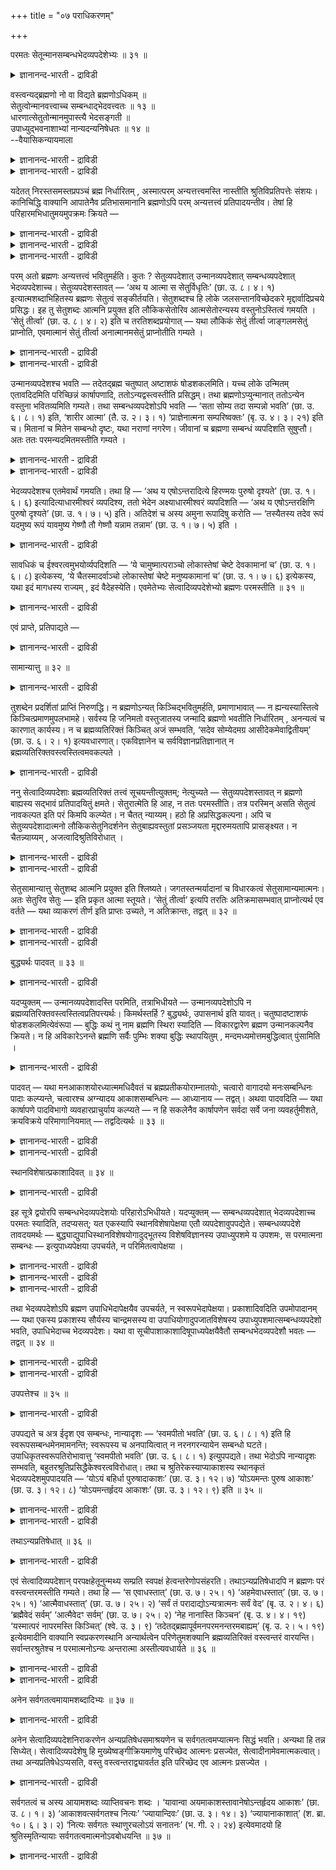+++
title = "०७ पराधिकरणम्"

+++

परमतः सेतून्मानसम्बन्धभेदव्यपदेशेभ्यः ॥ ३१ ॥  
<details><summary>ज्ञानानन्द-भारती - द्राविडी</summary>

परमद: सेदून्मानसम्बन्दबेदव्य पदेसेप्य: ॥ ३१ ॥
</details>

वस्त्वन्यद्ब्रह्मणो नो वा विद्यते ब्रह्मणोऽधिकम् ॥  
सेतुत्वोन्मानवत्त्वाच्च सम्बन्धाद्भेदवत्त्वतः ॥ १३ ॥  
धारणात्सेतुतोन्मानमुपास्त्यै भेदसङ्गती ॥  
उपाध्युद्भवनाशाभ्यां नान्यदन्यनिषेधतः ॥ १४ ॥  
--वैयासिकन्यायमाला

<details><summary>ज्ञानानन्द-भारती - द्राविडी</summary>

पिरह्मत्तैविड वेऱु वस्तु उण्डा? अल्लदु इल्लैया? सेदु तऩ्मैयालुम्,
अळवुडऩ् कूडियदालुम्, सम्बन्दम्इरुप्पदालुम्,
वेऱ्ऱुमैयुळ्ळदायिरुप्पदालुम्, पिरह्मत्तिऱ्कु अदिगमाग वस्तु उण्डु।
</details>

<details><summary>ज्ञानानन्द-भारती - द्राविडी</summary>

तूङ्गुवदाल् सेदुत्तऩ्मै, उबासऩैक्काग अळवु। वेऱ्ऱुमै उबादि उण्डावदाल्,
सम्बन्दम् उबादि नसिप्पदाल्। आगैयाल् वेऱु निषेदिक्कप्पडुवदाल् वेऱु वस्तु
किडैयादु।
</details>

यदेतत् निरस्तसमस्तप्रपञ्चं ब्रह्म निर्धारितम् , अस्मात्परम्
अन्यत्तत्त्वमस्ति नास्तीति श्रुतिविप्रतिपत्तेः संशयः। कानिचिद्धि
वाक्यानि आपातेनैव प्रतिभासमानानि ब्रह्मणोऽपि परम् अन्यत्तत्त्वं
प्रतिपादयन्तीव। तेषां हि परिहारमभिधातुमयमुपक्रमः क्रियते —

<details><summary>ज्ञानानन्द-भारती - द्राविडी</summary>

(तिरुच्यमाऩ पिरबञ्जत्तै मऱुत्तु पिरह्मम् मट्टुम् मिञ्जियिरुप्पदाग मुऩ्
अदिगरणत्तिल् तीर्माऩिक्कप्पट्टदु। आऩालुम् सुरुदिगळैप् पार्क्कुम् पोदु
पिरह्मत्तैक् काट्टिलुम् वेऱु वस्तु इरुप्पदागत् तॆरिगिऱदु। पिरह्मत्तै
सेदुवाग सुरुदि कुऱिप्पिडुगिऱदु। जलत्तैत् तडुत्तु निऱुत्तुगिऱ सेदुवैत्
ताण्डि अक्करै सॆल्वदु पोल् पिरह्मत्तैत् ताण्डि वेऱु वस्तुवै अडैगिऱाऩ्
ऎऩ्ऱु सॊल्ल वेण्डुम्। इदऩालुम्, पिरह्मम् ४ पादङ् गळुळ्ळदु ऎऩ्ऱु अळवु
सॊल्वदालुम्, सत्रूबमाऩ पिरह्मत्तुडऩ् सेरुगिऱाऩ् ऎऩ्ऱु सम्बन्दम् सॊल्लु
वदालुम् पिरह्मम् अऱियत्तक्कदु, जीवऩ् अऱिगिऱवऩ् ऎऩ्ऱु वेऱ्ऱुमैयैक्
कूऱुवदालुम् पिरह्मत्तैक् काट्टिलुम् वेऱु वस्तु इरुप्पदाग तॆरिगिऱदु।
आगैयाल् पिरह्मम् अत्वैदमल्ल ऎऩ्ऱु पूर्वबक्षम्।
</details>

<details><summary>ज्ञानानन्द-भारती - द्राविडी</summary>

सेदु जलत्तैत् ताङ्गुवदु पोल् उलगत्तैयुम् अदऩ् नियदिगळैयुम्
ताङ्गिक्कॊण्डु इरुप्पदाल् पिरह्मम्, सेदु ऎऩ्ऱु सॊल्लप्पडुगिऱदे तविर अदु
उण्मैयाऩ सेदुवागादु। उबासऩत्तिऱ्काग पिरह्मत्तै अळविट्टुक् कूऱुगिऱदु।
कडागासम्, महागासम् पोल् जीवात्माविऱ्कुम्, परमात्माविऱ्कुम् उबादियाल्
वेऱ्ऱुमैये तविर स्वरूबत्तिल् पेदमिल्लै। कुडम् उडैन्ददु अन्द आगासम्
महागासम् आवदु पोल् उबादिगळ् अऴिन्ददुम् कल्बिदमाऩ वेऱ्ऱुमै मऱैवदैक्
कॊण्डु उबसारमाग सेरुगिऱदु ऎऩ्ऱु सॊल्गिऱदु। आगैयाल् प्रह्मम् अत्विदीयम्
वेऱु वस्तु इल्लै)।
</details>

<details><summary>ज्ञानानन्द-भारती - द्राविडी</summary>

समस्तमाऩ पिरबञ्जमुम् विलगिऩदाग ऎन्द इन्द पिरह्मम् तीर्माऩिक्कप्पट्टदो,
इदऱ्कुमेल् वेऱु तत्वम् उण्डा इल्लैयायॆऩ्ऱु, वेद वाक्कियङ् ग ळुक्कुळ्
वित्यासमिरुप्पदाल्, संसयम्। सिल वाक्कियङ् गळो, मेलेऴुन्दवाऱागवे
पिरह्मत्तिऱ्कुम्गूड मेलाऩदाग वेऱु तत्वत्तै ऎडुत्तुच् चॊल्वदुबोल्
तोऩ्ऱुगिऩ्ऱऩ। अवैगळुक्कु परिहारम् सॊल्वदऱ् काग इन्द आरम्बम्
सॆय्यप्पडुगिऱदु।
</details>

परम् अतो ब्रह्मणः अन्यत्तत्त्वं भवितुमर्हति। कुतः ? सेतुव्यपदेशात्
उन्मानव्यपदेशात् सम्बन्धव्यपदेशात् भेदव्यपदेशाच्च। सेतुव्यपदेशस्तावत् —
‘अथ य आत्मा स सेतुर्विधृतिः’ (छा. उ. ८। ४। १) इत्यात्मशब्दाभिहितस्य
ब्रह्मणः सेतुत्वं सङ्कीर्तयति। सेतुशब्दश्च हि लोके जलसन्तानविच्छेदकरे
मृद्दार्वादिप्रचये प्रसिद्धः। इह तु सेतुशब्दः आत्मनि प्रयुक्त इति
लौकिकसेतोरिव आत्मसेतोरन्यस्य वस्तुनोऽस्तित्वं गमयति । ‘सेतुं तीर्त्वा’
(छा. उ. ८। ४। २) इति च तरतिशब्दप्रयोगात् — यथा लौकिकं सेतुं तीर्त्वा
जाङ्गलमसेतुं प्राप्नोति, एवमात्मानं सेतुं तीर्त्वा अनात्मानमसेतुं
प्राप्नोतीति गम्यते ।

<details><summary>ज्ञानानन्द-भारती - द्राविडी</summary>

पूर्वबक्षम् : इन्द पिरह्मत्तिऱ्कु मेलाग वेऱु तत्वम् इरुक्क वेण्डुम्।
एऩ्? सेदु ऎऩ्ऱु कुऱिप्पिट्टु इरुप्पदालुम्, अळवु कुऱिप्पिट्टिरुप्पदालुम्,
सम्बन्दम् कुऱिप्पिट्टु इरुप्पदालुम्, पेदम् कुऱिप्पिट्टिरुप् पदालुम्।
</details>

<details><summary>ज्ञानानन्द-भारती - द्राविडी</summary>

सेदु ऎऩ्ऱु कुऱिप्पिट्टिरुप्पदु। "ऎवर् आत्मावो अवर् सेदु, ताङ्गुगिऱवर्"
(सान्।VIII;४-१) ऎऩ्ऱु आत्मा ऎऩ्ऱ सप्तत्तिऩाल् सॊल्लप्पट्ट पिरह्मत्तिऱ्कु
सेदुवायिरुक्कुम् तऩ्मैयै सॊल्गिऱदु। “सेदु” (अणै) ऎऩ्ऱ सप्तमो उलगत्तिल्,
जलम् तॊडर्न्दु पोवदैत् तडुक्किऱ मण्, मरम् मुदलियवैगळालाऩ वस्तुविल्
पिरसित्तमायि रुक्किऱदु। इङ्गेयो सेदु ऎऩ्ऱ सप्तत्तै आत्माविऩिडत्तिल्
पिरयोगम् सॆय्दिरुक्किऱदु ऎऩ्बदि ऩाल्, उलगत्तिलुळ्ळ सेदुवैप्पोल
आत्मावागिऱ सेदुविऱ्कुम् वेऱाग वस्तु इरुप्पदैत् तॆरिविक्किऱदु।
"सेदुवैत्ताण्डि" (सान्।VIII;४-२) ऎऩ्ऱु ताण्डुगिऱदु ऎऩ्ऱ सप्तम्
पिरयोगित्तिरुप्पदिऩालुम्; उलगत्तिलुळ्ळ अणैयैक् कडन्दु अणैयिल्लाद वेऱु
इडत्तिऱ्कुप् पोगिऱाऩ् ऎऩ्ऱु सॊल्वदु ऎप्पडियो, अप्पडिये आत्मावागिऱ
अणैयैक्कडन्दु अणैयिल्लाद आत्मावल्लाददै अडैगिऱाऩ् ऎऩ्ऱु तॆरिगिऱदु।
</details>

उन्मानव्यपदेशश्च भवति — तदेतद्ब्रह्म चतुष्पात् अष्टाशफं षोडशकलमिति।
यच्च लोके उन्मितम् एतावदिदमिति परिच्छिन्नं कार्षापणादि,
ततोऽन्यद्वस्त्वस्तीति प्रसिद्धम्। तथा ब्रह्मणोऽप्युन्मानात् ततोऽन्येन
वस्तुना भवितव्यमिति गम्यते। तथा सम्बन्धव्यपदेशोऽपि भवति — ‘सता सोम्य
तदा सम्पन्नो भवति’ (छा. उ. ६। ८। १) इति, ‘शारीर आत्मा’ (तै. उ. २। ३।
१) ‘प्राज्ञेनात्मना सम्परिष्वक्तः’ (बृ. उ. ४। ३। २१) इति च। मितानां च
मितेन सम्बन्धो दृष्टः, यथा नराणां नगरेण। जीवानां च ब्रह्मणा सम्बन्धं
व्यपदिशति सुषुप्तौ। अतः ततः परमन्यदमितमस्तीति गम्यते ।

<details><summary>ज्ञानानन्द-भारती - द्राविडी</summary>

अळवु कुऱिप्पिडुवदुमिरुक्किऱदु। "अन्द इन्द पिरह्मम् नाऩ्गु
काल्गळैयुडैयदु, ऎट्टु कुळम्बुगळै युडैयदु, पदिऩाऱु अवयवङ्गळैयुडैयदु”
ऎऩ्ऱु उलगत्तिल् ऎदु इदु इव्वळवु ऎऩ्ऱु अळविऱ्कु उळ्बडु किऱदो, वरम्बिऱ्कु
उट्पट्ट कासु मुदलियदु, अदैविड वेऱु वस्तु उण्डु ऎऩ्बदु पिरसित्तम्।
अव्विदमे पिरह्मत्तिऱ्कुम् अळवु सॊल्लियिरुप्पदाल्, अदऱ्कु वेऱाग वस्तु
इरुन्दाग वेण्डुम् ऎऩ्ऱु तॆरिगिऱदु।
</details>

<details><summary>ज्ञानानन्द-भारती - द्राविडी</summary>

अप्पडिये सम्बन्दत्तैक् कुऱिप्पिट्टिरुप्पदुम् इरुक्किऱदु। "हे सोम्य
अप्पॊऴुदु सत्वस्तुवुडऩ् सेर्न्दवऩाग आगिऱाऩ्" (सान्।VI;८-१) ऎऩ्ऱुम्,
“सरीरत्तिल् उळ्ळ आत्मा" (तैत्तिरीयII;।३-१), “पिराक्ञऩाऩ आत्माविऩाल्
नऩ्गु आलिङ्गऩम् सॆय्यप्पट्टवऩाय्” (पिरुहत्।IV;३-२) ऎऩ्ऱुम्।
मऩिदर्गळुक्कु नगरत्तुडऩ् सम्बन्दम्बोल् अळविऱ्कुळ्बट्टवैगळुक्कु अळविऱ्
कुळ्बट्टदुडऩ् सम्बन्दम् काणप्पडुगिऱदु। जीवऩ्ग ळुक्कु पिरह्मत्तुडऩ्
सम्बन्दत्तैयो सुषुप्तियिल् सॊल्गिऱदु। आगैयाल् अदऱ्कु मेलाग अळवऱ्ऱदाग
वेऱु इरुक्किऱदु ऎऩ्ऱु तॆरिगिऱदु।
</details>

भेदव्यपदेशश्च एतमेवार्थं गमयति। तथा हि — ‘अथ य एषोऽन्तरादित्ये हिरण्मयः
पुरुषो दृश्यते’ (छा. उ. १। ६। ६) इत्यादित्याधारमीश्वरं व्यपदिश्य, ततो
भेदेन अक्ष्याधारमीश्वरं व्यपदिशति — ‘अथ य एषोऽन्तरक्षिणि पुरुषो दृश्यते’
(छा. उ. १। ७। ५) इति। अतिदेशं च अस्य अमुना रूपादिषु करोति —
‘तस्यैतस्य तदेव रूपं यदमुष्य रूपं यावमुष्य गेष्णौ तौ गेष्णौ यन्नाम
तन्नाम’ (छा. उ. १। ७। ५) इति ।

<details><summary>ज्ञानानन्द-भारती - द्राविडी</summary>

पेदत्तैक् कुऱिप्पिडुवदुम् इन्द विषयत्तैये तॆरिविक्किऱदु। अप्पडिये-
‘आदित्यऩुक्कु उळ्ळे स्वर्ण मयमाग ऎन्द इन्द पुरुषऩ् पार्क्कप्पडुगिऱारो'
(सान्। I;६-६), ऎऩ्ऱु आदित्यऩै आदारमायुळ्ळ ईसुवरऩै सॊल्लिविट्टु,
अवरिडमिरुन्दु वेऱाग कण्णै आदार मायुळ्ळ ईसुवरऩैच् चॊल्गिऱदु, “कण्णुक्कु
उळ्ळे ऎन्द इन्द पुरुषऩ् पार्क्कप्पडुगिऱाऩो" (सान्।I;७-५), ऎऩ्ऱु। रूबम्
मुदलाऩवैगळिल् इवरुक्कु अवरैप् पोलवॆऩ्ऱुम् सॊल्गिऱदु, "ऎदु अवरुक्कु
रूबमो, अन्द इवरुक्कु अदे रूबम्दाऩ्; अवरुक्कु ऎवै केष् णङ्गळो अवै
इवरुक्कु केष्णङ्गळ्, अवरुक्कु ऎदु पॆयरो अदु इवरुक्कु पॆयर्" (सान्।I;७-५)
ऎऩ्ऱु।
</details>

सावधिकं च ईश्वरत्वमुभयोर्व्यपदिशति — ‘ये चामुष्मात्पराञ्चो लोकास्तेषां
चेष्टे देवकामानां च’ (छा. उ. १। ६। ८) इत्येकस्य, ‘ये चैतस्मादर्वाञ्चो
लोकास्तेषां चेष्टे मनुष्यकामानां च’ (छा. उ. १। ७। ६) इत्येकस्य, यथा
इदं मागधस्य राज्यम् , इदं वैदेहस्येति। एवमेतेभ्यः सेत्वादिव्यपदेशेभ्यो
ब्रह्मणः परमस्तीति ॥ ३१ ॥

<details><summary>ज्ञानानन्द-भारती - द्राविडी</summary>

इरुवर्गळुडैय ईसुवरत्तऩ्मैयुम् ऎल्लैक् कुळ्बट्टदॆऩ्ऱुम् कुऱिप्पिडुगिऱदु,
“अदऱ्कु मेलेयुळ्ळ लोगङ्गळ् ऎवैयो, अवैगळैयुम् तेवर्गळाल् विरुम्बक्कूडिय
पॊरुळ्गळैयुम् आळुगिऱार्” ऎऩ्ऱु ऒरुवरुक्कुम् (सान्।१;६-८),“इदऱ्कु,
कीऴेयुळ्ळ लोगङ्गळ् ऎवैयो, अवैगळैयुम् मऩुष्यर्गळाल् विरुम्बक्
कूडियवैगळैयुम् आळुगिऱार्" (सान्। १;७-६) ऎऩ्ऱु ऒरुवरुक्कुम्; ऎप्पडि इदु
मागदऩुडैय राज्यम्, इदु वैदेहऩुडैय राज्यम् ऎऩ्बदो अप्पडि।
</details>

एवं प्राप्ते, प्रतिपाद्यते —

<details><summary>ज्ञानानन्द-भारती - द्राविडी</summary>

इव्विदम् इन्द सेदु मुदलियवैगळाल् कुऱिप्पिडप्पट्टिरुक्किऱदिलिरुन्दु
पिरह्मत्तिऱ्कु मेलाग उण्डु ऎऩ्ऱु एऱ्पडुम्बोदु ऎडुत्तुक्काट्टप्पडुगिऱदु:-
</details>

सामान्यात्तु ॥ ३२ ॥  
<details><summary>ज्ञानानन्द-भारती - द्राविडी</summary>

सामान्यात्तु ॥ ३२ ॥
</details>

तुशब्देन प्रदर्शितां प्राप्तिं निरुणद्धि। न ब्रह्मणोऽन्यत्
किञ्चिद्भवितुमर्हति, प्रमाणाभावात् — न ह्यन्यस्यास्तित्वे
किञ्चित्प्रमाणमुपलभामहे। सर्वस्य हि जनिमतो वस्तुजातस्य जन्मादि ब्रह्मणो
भवतीति निर्धारितम् , अनन्यत्वं च कारणात् कार्यस्य। न च
ब्रह्मव्यतिरिक्तं किञ्चित् अजं सम्भवति, ‘सदेव सोम्येदमग्र
आसीदेकमेवाद्वितीयम्’ (छा. उ. ६। २। १) इत्यवधारणात्। एकविज्ञानेन च
सर्वविज्ञानप्रतिज्ञानात् न ब्रह्मव्यतिरिक्तवस्त्वस्तित्वमवकल्पते ।

<details><summary>ज्ञानानन्द-भारती - द्राविडी</summary>

सित्तान्दम् : ‘तु' ऎऩ्ऱ सप्तत्तिऩाल् मुऩ् काट्टि ऩबडि एऱ्पडुवदैत्
तडुक्किऱदु। पिरह्मत्तिऱ्कु वेऱाग ऎदुवुम् इरुक्क मुडियादु,
पिरमाणमिल्लाददिऩाल्। वेऱु ऒऩ्ऱु इरुक्किऱदॆऩ्बदऱ्कु ऎन्द पिरमाणत्तैयुम्
नाम् काणविल्लैये। उण्डागिऱ ऎल्ला वस्तु समूहत् तिऱ्कुम् उत्पत्ति मुदलियदु
पिरह्मत्तिलिरुन्दु ऎऩ्ऱु तीर्माऩिक्कप्पट्टिरुक्किऱदु। कार्यत्तिऱ्कु
कारणत्तिलिरुन्दु वेऱायिरुक्कुम् तऩ्मैयिल्लैयॆऩ्ऱुम्। पिरह्मत्तैत् तविर
वेऱु ऎदुवुम् पिऱप्पऱ्ऱदाग इरुक्क मुडियादु। “आरम्बत्तिल्, हे सोम्य, इदु
सत् वस्तुवागवे इरुन्ददु। ऒऩ्ऱागवे इरण्डावदऱ्ऱदाग” (सान्।VI;२-१) ऎऩ्ऱु
तीर्माऩमाग सॊल्लियिरुप्पदाल्। मेलुम्, ऒऩ्ऱै अऱिवदिऩाल् ऎल्लावऱ्ऱैयुम्
अऱियलामॆऩ्ऱु पिरदिक्ञै सॆय्दिरुप्पदिऩालुम्, पिरह्मत्तैत् तविर वेऱु
वस्तुविऱ्कु इरुक्कुम् तऩ्मै युक्तमागादु।
</details>

ननु सेत्वादिव्यपदेशाः ब्रह्मव्यतिरिक्तं तत्त्वं सूचयन्तीत्युक्तम्;
नेत्युच्यते — सेतुव्यपदेशस्तावत् न ब्रह्मणो बाह्यस्य सद्भावं
प्रतिपादयितुं क्षमते। सेतुरात्मेति हि आह, न ततः परमस्तीति। तत्र
परस्मिन् असति सेतुत्वं नावकल्पत इति परं किमपि कल्प्येत। न चैतत्
न्याय्यम्। हठो हि अप्रसिद्धकल्पना। अपि च सेतुव्यपदेशादात्मनो
लौकिकसेतुनिदर्शनेन सेतुबाह्यवस्तुतां प्रसञ्जयता मृद्दारुमयतापि
प्रासङ्क्ष्यत। न चैतन्न्याय्यम् , अजत्वादिश्रुतिविरोधात् ।

<details><summary>ज्ञानानन्द-भारती - द्राविडी</summary>

सेदु मुदलियदु कुऱिप्पिट्टिरुप्पदु पिरह्मत् तिऱ्कु वेऱायुळ्ळ तत्वत्तै
कुऱिक्किऱदु ऎऩ्ऱु सॊल्लप् पट्टदेयॆऩ्ऱाल्। अदु सरियल्लवॆऩ्ऱु सॊल्लप्
पडुगिऱदु। सेदुवै कुऱिप्पिडुवदु पिरह्मत्तिऱ्कु वेऱाऩ वस्तु इरुप्पदै
काट्टप्पोदादु। “आत्मा सेदु” ऎऩ्ऱु सॊल्लुगिऱदे तविर “अदऱ्कु मेल् उण्डु”
ऎऩ्ऱु सॊल्लविल्लै। अङ्गे मेलुळ्ळदाग ऎदुवुम् इल्लैयाऩाल् सेदुत्तऩ्मै
पॊरुन्दादे यॆऩ्ऱु मेले ऎदैयो कल्बिक्क वेण्डुम्। इदु नियायमिल्लै;
पिरसित्तमिल्लाददै कल्बऩै सॆय्वदु वॆऱुम् पिडिवादमल्लवा?
</details>

<details><summary>ज्ञानानन्द-भारती - द्राविडी</summary>

मेलुम्। सेदु ऎऩ्ऱु कुऱिप्पिट्टिरुप्पदाल्, उलगत्तिलुळ्ळ अणैयै
तिरुष्टान्दमागक् कॊण्डु सेदुविऱ्कु वॆळियिल् वस्तुविऩ् इरुप्पैक् कॊण्डु
वरुगिऱवऩाल् मण्, मरम् मुदलियवैगळाल् सॆय्यप् पट्टिरुक्कुम् तऩ्मैयैयुम्
कॊण्डु वरलाम्। इदु नियायमिल्लै, उण्डागाद तऩ्मै मुदलियदैच् चॊल्लुम्
सुरुदिक्कु विरोदमायिरुप्पदाल्।
</details>

सेतुसामान्यात्तु सेतुशब्द आत्मनि प्रयुक्त इति श्लिष्यते।
जगतस्तन्मर्यादानां च विधारकत्वं सेतुसामान्यमात्मनः। अतः सेतुरिव सेतुः —
इति प्रकृत आत्मा स्तूयते। ‘सेतुं तीर्त्वा’ इत्यपि तरतिः
अतिक्रमासम्भवात् प्राप्नोत्यर्थ एव वर्तते — यथा व्याकरणं तीर्ण इति
प्राप्तः उच्यते, न अतिक्रान्तः, तद्वत् ॥ ३२ ॥

<details><summary>ज्ञानानन्द-भारती - द्राविडी</summary>

सेदुविऱ्कु समाऩमायिरुक्कुम् तऩ्मैयिऩाल् ताऩ् सेदु सप्तम् आत्मा
विषयत्तिल् पिरयोगम् सॆय्यप् पट्टु इरुक्किऱदु ऎऩ्बदु पॊरुत्तमागुम्।
जगत्तैयुम् अदऩ् मरियादैगळैयुम् (कट्टुप्पाडुगळैयुम्) ताङ्गि वरुम् तऩ्मै
आत्माविऱ्कु सेदुवुडऩ् समाऩमाऩ तऩ्मै। आगैयाल् सेदुवैप्पोल ऎऩ्ऱु
पिरगिरुदमाऩ आत्मा सेदु ऎऩ्ऱु स्तुदिक्कप्पडुगिऱदु।
</details>

<details><summary>ज्ञानानन्द-भारती - द्राविडी</summary>

"सेदुवैक् कडन्दु” ऎऩ्बदुम् ताण्डिप्पोवदु सम्बविक्काददिऩाल् अडैगिऱदॆऩ्ऱ
अर्त्तत्तिलेये इरुक्किऱदु,“वियागरणत्तै कडन्दाऩ्” ऎऩ्ऱाल् अडैन् दाऩ्
ऎऩ्ऱु सॊल्लप्पडुगिऱदु। अदैत् ताण्डिऩाऩ् ऎऩ्ऱु इल्लै ऎऩ्बदु ऎप्पडियो,
अदैप्पोल।
</details>

बुद्ध्यर्थः पादवत् ॥ ३३ ॥  
<details><summary>ज्ञानानन्द-भारती - द्राविडी</summary>

पुत्त्यर्द: पादवत् ॥ ३३ ॥
</details>

यदप्युक्तम् — उन्मानव्यपदेशादस्ति परमिति, तत्राभिधीयते —
उन्मानव्यपदेशोऽपि न ब्रह्मव्यतिरिक्तवस्त्वस्तित्वप्रतिपत्त्यर्थः।
किमर्थस्तर्हि ? बुद्ध्यर्थः, उपासनार्थ इति यावत्। चतुष्पादष्टाशफं
षोडशकलमित्येवंरूपा — बुद्धिः कथं नु नाम ब्रह्मणि स्थिरा स्यादिति —
विकारद्वारेण ब्रह्मण उन्मानकल्पनैव क्रियते। न हि अविकारेऽनन्ते ब्रह्मणि
सर्वैः पुम्भिः शक्या बुद्धिः स्थापयितुम् , मन्दमध्यमोत्तमबुद्धित्वात्
पुंसामिति ।

<details><summary>ज्ञानानन्द-भारती - द्राविडी</summary>

अळवु कुऱिप्पिट्टिरुप्पदाल् मेल् उण्डॆऩ्ऱु ऎदु सॊल्लप्पट्टदो,
अव्विषयत्तिल् सॊल्लप्पडु किऱदु अळवु कुऱिप्पिट्टिरुप्पदुम् कूड
पिरह्मत्तिऱ्कु वेऱाग वस्तु उण्डॆऩ्ऱु अऱिवदऱ्काग इल्लै। अप्पडियाऩाल्,
ऎदऱ्काग? “पुत्तिक्काग”, उबासऩैक्काग ऎऩ्ऱु तात्पर्यम् नाऩ्गु
काल्गळैयुडैयदु, ऎट्टु कुळम्बुगळैयुडैयदु, पदिऩाऱु अवयवङ्गळै युडैयदु,
ऎऩ्ऱु इव्विदमाग पुत्ति पिरह्मत्तिऩिडत्तिल् ऎप्पडि स्तिरमाग
इरुक्कुमॆऩ्ऱु, विगारङ्गळ् वऴियाग पिरह्मत्तिऱ्कु अळविऩ् कल्बऩैत्ताऩ्
सॆय्यप् पडुगिऱदु। विगारमऱ्ऱु ऎल्लैयऱ्ऱु इरुक्कुम् पिरह्मत् तिऩिडत्तिल्
ऎल्ला मऩुषियर्गळालुम् पुत्तियै निलैयाग वैक्क मुडियादल्लवा?
मऩिदर्गळुक्कुळ् मन्द, नडुत्तर, उत्तम पुत्तियुडैय तऩ्मैयिरुप्पदाल्।
</details>

पादवत् — यथा मनआकाशयोरध्यात्ममधिदैवतं च ब्रह्मप्रतीकयोराम्नातयोः,
चत्वारो वागादयो मनःसम्बन्धिनः पादाः कल्प्यन्ते, चत्वारश्च अग्न्यादय
आकाशसम्बन्धिनः — आध्यानाय — तद्वत्। अथवा पादवदिति — यथा कार्षापणे
पादविभागो व्यवहारप्राचुर्याय कल्प्यते — न हि सकलेनैव कार्षापणेन सर्वदा
सर्वे जना व्यवहर्तुमीशते, क्रयविक्रये परिमाणानियमात् — तद्वदित्यर्थः ॥
३३ ॥

<details><summary>ज्ञानानन्द-भारती - द्राविडी</summary>

“पादम्बोल" अत्यात्ममागवुम्, अदिदैवदमा कवुम् पिरह्मत्तिऱ्कु पिरदीगमाग
सॊल्लप्पट्टिरुक्किऱ मऩस्, आगासम् इवै इरण्डुगळुळ् मऩस् सम्बन्दमाग वाक्कु
मुदलाऩ नाऩ्गु पादङ्गळुम्, आगासम् सम्बन्दमाग अक्ऩि मुदलाऩ नाऩ्गु
पादङ्गळुम् ऎप्पडि त्याऩत्तिऱ्काग कल्बिक्कप्पट्टिरुक् किऩ्ऱऩवो, अदैप्पोल।
</details>

<details><summary>ज्ञानानन्द-भारती - द्राविडी</summary>

अल्लदु “पादत्तैप्पोल ऎऩ्बदु ऎप्पडि कासिल् वियवहारम् अदिगप्पडुवदऱ्काग
काल् पङ्गाग पिरिप्पदु कल्बिक्कप्पडुगिऱदो अप्पडि एऩॆऩ्ऱाल्, ऎल्ला
जऩङ्गळुक्कुम् ऎप्पॊऴुदुम् मुऴुक् कासैक् कॊण्डे वियवहरिक्क मुडियादु,
विऱ्पदु, वाङ्गुवदु इवऱ्ऱिल् ऒरे अळवु ऎऩ्ऱ नियममिल्लाददिऩाल्, अदैप्पोल
ऎऩ्ऱु तात्पर्यम्।
</details>

स्थानविशेषात्प्रकाशादिवत् ॥ ३४ ॥  
<details><summary>ज्ञानानन्द-भारती - द्राविडी</summary>

स्तानविसे षात्प्रगासादिवत् ॥ ३४ ॥
</details>

इह सूत्रे द्वयोरपि सम्बन्धभेदव्यपदेशयोः परिहारोऽभिधीयते। यदप्युक्तम् —
सम्बन्धव्यपदेशात् भेदव्यपदेशाच्च परमतः स्यादिति, तदप्यसत्; यत एकस्यापि
स्थानविशेषापेक्षया एतौ व्यपदेशावुपपद्येते। सम्बन्धव्यपदेशे तावदयमर्थः —
बुद्ध्याद्युपाधिस्थानविशेषयोगादुद्भूतस्य विशेषविज्ञानस्य उपाध्युपशमे य
उपशमः, स परमात्मना सम्बन्धः — इत्युपाध्यपेक्षया उपचर्यते, न
परिमितत्वापेक्षया ।

<details><summary>ज्ञानानन्द-भारती - द्राविडी</summary>

इन्द सूत्रत्तिल् सम्बन्दत्तैक् कुऱिप्पिडुवदु, पेदत्तैक् कुऱिप्पिडुवदु
इरण्डिऱ्कुम् परिहारम् सॊल्लप्पडुगिऱदु।
</details>

<details><summary>ज्ञानानन्द-भारती - द्राविडी</summary>

सम्बन्दम् कुऱिप्पिट्टिरुप्पदिऩालुम्, पेदम् कुऱिप्पिट्टु इरुप्पदिऩालुम्,
इदऱ्कुमेल् उण्डु ऎऩ्ऱु ऎदु सॊल्लप्पट्टदो, अदुवुम् सरियल्ल। एऩॆऩ्ऱाल् ऒरे
वस्तुविऱ्कुक् कूड स्ताऩ वित्यासत्तै अबेक्षित्तु इव्विद कुऱिप्पिडुदल्गळ्
पॊरुत्तमागुम्।
</details>

<details><summary>ज्ञानानन्द-भारती - द्राविडी</summary>

सम्बन्दम् कुऱिप्पिडुम् विषयत्तिल् इदु तात्पर्यम् पुत्ति मुदलाऩ
उबादिगळागिय स्ताऩ विसेषत्तुडऩ् सेरुवदाल् एऱ्पडुगिऱ विसेषमाऩ अऱिविऱ्कु,
उबादिगळ् अडङ्गिऩवुडऩ्, ऎन्द ऒडुक्कम् एऱ्पडुगिऱदो, अदु परमात्मावुडऩ्
सेर्क्कैयॆऩ्ऱु, उबादिगळै अबेक्षित्तुत्ताऩ् उबसारमागच् चॊल्लप् पडुगिऱदु।
अळवुक्कुळ्बट्टदु ऎऩ्बदै अबेक्षित्तु अल्ल।
</details>

तथा भेदव्यपदेशोऽपि ब्रह्मण उपाधिभेदापेक्षयैव उपचर्यते, न
स्वरूपभेदापेक्षया। प्रकाशादिवदिति उपमोपादानम् — यथा एकस्य प्रकाशस्य
सौर्यस्य चान्द्रमसस्य वा उपाधियोगादुपजातविशेषस्य
उपाध्युपशमात्सम्बन्धव्यपदेशो भवति, उपाधिभेदाच्च भेदव्यपदेशः। यथा वा
सूचीपाशाकाशादिषूपाध्यपेक्षयैवैतौ सम्बन्धभेदव्यपदेशौ भवतः — तद्वत् ॥ ३४ ॥

<details><summary>ज्ञानानन्द-भारती - द्राविडी</summary>

अप्पडिये पेदम् कुऱिप्पिडुवदुम्गूड उबादिगळिडम् उळ्ळ पेदत्तै अबेक्षित्तु
उबसारमाग सॊल्लप्पडुगिऱदेदविर, स्वरूबत्तिलुळ्ळ पेदत्तै अबेक्षित्तु अल्ल।
</details>

<details><summary>ज्ञानानन्द-भारती - द्राविडी</summary>

“पिरगासम् मुदलियदु पोल् ऎऩ्बदु उबमाऩत् तैच् चॊल्गिऱदु। सूर्यऩुडैयवो,
सन्दिरऩुडै यवो ऒऩ्ऱागवेयिरुक्किऱ पिरगासत्तिऱ्कु उबादिगळिऩ् सेर्क्कैयाल्
एऱ्पडुम् विसेषत्तिऱ्कु। उबादि विलगिऩवुडऩ् ऎप्पडि सम्बन्दम्
सॊल्लप्पडुगिऱदो, उबादिगळिऩ् पेदत्तिऩाल् ऎप्पडि पेदमुम् सॊल्लप् पडुगिऱदो,
अल्लदु ऊसि, कयिऱु, आगासम् मुदलियदु कळिल् उबादिगळिऩ् अबेक्षियिऩालेये
सम्बन्दम् कुऱिप्पिडल्, पेदम् कुऱिप्पिडल् इवै ऎप्पडि एऱ्पडुगिऩ् ऱऩवो,
अदैप्पोल”।
</details>

उपपत्तेश्च ॥ ३५ ॥  
<details><summary>ज्ञानानन्द-भारती - द्राविडी</summary>

उबबत्तेच्च ॥ ३५ ॥
</details>

उपपद्यते च अत्र ईदृश एव सम्बन्धः, नान्यादृशः — ‘स्वमपीतो भवति’ (छा. उ.
६। ८। १) इति हि स्वरूपसम्बन्धमेनमामनन्ति; स्वरूपस्य च अनपायित्वात् न
नरनगरन्यायेन सम्बन्धो घटते। उपाधिकृतस्वरूपतिरोभावात्तु ‘स्वमपीतो भवति’
(छा. उ. ६। ८। १) इत्युपपद्यते। तथा भेदोऽपि नान्यादृशः सम्भवति,
बहुतरश्रुतिप्रसिद्धैकेश्वरत्वविरोधात्। तथा च श्रुतिरेकस्याप्याकाशस्य
स्थानकृतं भेदव्यपदेशमुपपादयति — ‘योऽयं बहिर्धा पुरुषादाकाशः’ (छा. उ. ३।
१२। ७) ‘योऽयमन्तः पुरुष आकाशः’ (छा. उ. ३। १२। ८) ‘योऽयमन्तर्हृदय
आकाशः’ (छा. उ. ३। १२। ९) इति ॥ ३५ ॥

<details><summary>ज्ञानानन्द-भारती - द्राविडी</summary>

इङ्गु इव्विद सम्बन्दम्दाऩ् पॊरुन्दुम्; वेऱु विदमायुळ्ळदु, पॊरुन्दादु।
“तऩ्ऩै अडैन्दवऩाग आगिऱाऩ्" (सान्।VI;८\*१) ऎऩ्ऱु इन्द सम्बन्दत्तै
स्वरूबसम्बन्दमागवल्लवा सॊल्गिऱार्गळ्। स्वरूबम् विलगमुडियाददिऩाल्?
मऩुषियऩुक्कुम्, नगरत्तिऱ्कु मुळ्ळ नियायप्पडि इङ्गु सम्बन्दम् पॊरुन्दादु।
उबादियिऩाल् एऱ्पट्ट स्वरूबम् मऱैवदिऩाल् ताऩ्। “तऩ्ऩै अडैन्दवऩाग आगिऱाऩ्"
(सान्।VI;८-१) ऎऩ्बदु पॊरुत्तमागुम्।
</details>

<details><summary>ज्ञानानन्द-भारती - द्राविडी</summary>

अप्पडिये पेदमुम् वेऱुविदमाग पॊरुन्दादु। एराळमाऩ सुरुदिगळिऩाल्
पिरसित्तमाऩ ईसुवरऩ् ऒरुवरे ऎऩ्बदऱ्कु विरोदमायिरुप्पदाल्। अप्पडिये
सुरुदियुम् ऒऩ्ऱागवेयिरुक्कुम् आगासत्तिऱ्कु स्ताऩत् तिऩाल् एऱ्पडुम्।
पेदक्कुऱिप्पिडुदलैक् काट्टुगिऱदु। “पुरुषऩुक्कु वॆळियिलुळ्ळ इन्द आगासम्
ऎदुवो” (सान्।III;१२-७), पुरुषऩुक्कु उळ्ळे इन्द आगासम् ऎदुवो
(सान्।III;१२-८) “ह्रुदयत्तिऱ्कु उळ्ळे इन्द आगासम् ऎदुवो" (सान्।III;१२-९)
ऎऩ्ऱु।
</details>

तथाऽन्यप्रतिषेधात् ॥ ३६ ॥  
<details><summary>ज्ञानानन्द-भारती - द्राविडी</summary>

तदाअन्यप्रदिषेदात् ॥ ३६ ॥
</details>

एवं सेत्वादिव्यपदेशान् परपक्षहेतूनुन्मथ्य सम्प्रति स्वपक्षं
हेत्वन्तरेणोपसंहरति। तथाऽन्यप्रतिषेधादपि न ब्रह्मणः परं
वस्त्वन्तरमस्तीति गम्यते। तथा हि — ‘स एवाधस्तात्’ (छा. उ. ७। २५। १)
‘अहमेवाधस्तात्’ (छा. उ. ७। २५। १) ‘आत्मैवाधस्तात्’ (छा. उ. ७। २५। २)
‘सर्वं तं परादाद्योऽन्यत्रात्मनः सर्वं वेद’ (बृ. उ. २। ४। ६)
‘ब्रह्मैवेदं सर्वम्’ ‘आत्मैवेदꣳ सर्वम्’ (छा. उ. ७। २५। २) ‘नेह
नानास्ति किञ्चन’ (बृ. उ. ४। ४। १९) ‘यस्मात्परं नापरमस्ति किञ्चित्’
(श्वे. उ. ३। ९) ‘तदेतद्ब्रह्मापूर्वमनपरमनन्तरमबाह्यम्’ (बृ. उ. २। ५।
१९) इत्येवमादीनि वाक्यानि स्वप्रकरणस्थानि अन्यार्थत्वेन परिणेतुमशक्यानि
ब्रह्मव्यतिरिक्तं वस्त्वन्तरं वारयन्ति। सर्वान्तरश्रुतेश्च न
परमात्मनोऽन्यः अन्तरात्मा अस्तीत्यवधार्यते ॥ ३६ ॥

<details><summary>ज्ञानानन्द-भारती - द्राविडी</summary>

इव्विदम् वेऱु उण्डॆऩ्ऱ पिऱरुडैय पक्षत्तिऱ्कु कारणमायिरुन्द सेदु मुदलाऩ
कुऱिप्पिडुदल्गळै निरागरित्तुविट्टु। इप्पॊऴुदु वेऱु कारणत्तैक् कॊण्डु तऩ्
पक्षत्तै मुडिक्किऱार्। “अप्पडिये वेऱै मऱुप्पदिऩालुम्" पिरह्मत्तिऱ्कु
मेलाग वेऱु वस्तु किडैयादु ऎऩ्ऱु तॆरिगिऱदु। अप्पडिये “अवरेदाऩ् कीऴे
(सान्।VII;२५-१) नाऩे ताऩ् कीऴे (सान्।VII;२५-१)”, “आत्मादाऩ् कीऴे"
(सान्।VII;२५-२)। "ऎवऩ् आत्मावैविड वेऱाग ऎल्लावऱ्ऱैयुम् अऱिगिऱाऩो, अवऩै
अन्द ऎल्लाम् कैविट्टुविडुम्” (पिरुहत्।II;२-४), "पिरह्ममेदाऩ् इदु
ऎल्लाम्”, “आत्मावेदाऩ् इदु ऎल्लाम् " (सान्।VII;२५-२), “इदऩिडत्तिल्
पलवॆऩ्बदु ऎदुवुम् किडैयादु” (पिरुहत्।IV;४-१९)। "ऎदऱ्कु मेलेयुम्,
कीऴेयुम् ऎदुवुम् किडैयादो” (सुवेदा।III;९), “अन्द इन्द पिरह्मम्
मुऩ्ऩुळ्ळदिल्लै, पिऩ्ऩुळ्ळदिल्लै, उळ् उळ्ळ तिल्लै, वॆळि उळ्ळदिल्लै,”
(पिरुहत्।II;५-१२) ऎऩ्बदु मुदलाऩ वाक्यङ्गळ्, तम् तम् पिरगरणङ्गळिल्
इरुप्पवै वेऱु विषयत्तैच् चेर्न्दवैयॆऩ्ऱु माऱ्ऱिच् चॊल्वदऱ्कु मुडियामल्
इरुप्पवैगळ्, पिरह्मत्तिऱ्कु वेऱाग इऩ्ऩॊरु वस्तुवै मऱुक्किऱदु।
</details>

<details><summary>ज्ञानानन्द-भारती - द्राविडी</summary>

ऎल्लावऱ्ऱिऱ्कुम् उळ्ळेयिरुप्पदागच् चॊल्लुम् सुरुदियिलिरुन्दुम्
परमात्मावैविड वेऱु उळ्ळे आत्मा किडैयादॆऩ्ऱु तीर्माऩिक्कप्पडुगिऱदु।
</details>

अनेन सर्वगतत्वमायामशब्दादिभ्यः ॥ ३७ ॥  
<details><summary>ज्ञानानन्द-भारती - द्राविडी</summary>

अऩेऩ सर्वगदत्वमायामसप्तादिप्य ॥ ३७ ॥
</details>

अनेन सेत्वादिव्यपदेशनिराकरणेन अन्यप्रतिषेधसमाश्रयणेन च
सर्वगतत्वमप्यात्मनः सिद्धं भवति। अन्यथा हि तन्न सिध्येत्।
सेत्वादिव्यपदेशेषु हि मुख्येष्वङ्गीक्रियमाणेषु परिच्छेद आत्मनः
प्रसज्येत, सेत्वादीनामेवमात्मकत्वात्। तथा अन्यप्रतिषेधेऽप्यसति, वस्तु
वस्त्वन्तराद्व्यावर्तत इति परिच्छेद एव आत्मनः प्रसज्येत ।

<details><summary>ज्ञानानन्द-भारती - द्राविडी</summary>

“इदिऩाल्”, सेदु मुदलाऩ कुऱिप्पिडुदल्गळै निरागरणम् सॆय्ददिऩालुम्, वेऱै
मऱुक्किऱदॆऩ्बदै आसिरयिरुप्पदिऩालुम्, आत्माविऱ्कु, ऎङ्गुमुळ्ळ तऩ्मैयुम्
सित्तमागिऱदु। वेऱुविदमायिरुन्दालो अदु सित्तिक्कादु। सेदु मुदलाऩ
कुऱिप्पिडुदल्गळ् मुक्किय मागवे अङ्गीगरिक्कप्पडुमेयाऩाल्, आत्माविऱ्कु
वरम्बु उण्डॆऩ्ऱु एऱ्पट्टुविडुम्, सेदु मुदलाऩवैगळ् अव्विद
स्वबावमुळ्ळवैगळादलाल् अप्पडिये वेऱु वस्तुविऩ् मऱुप्पैयुम्
अङ्गीगरिक्काविडिल् ऒरु वस्तु वेऱु वस्तुविलिरुन्दु
पिरिक्कप्पडुगिऱदॆऩ्बदिऩाल्, आत्माविऱ्कु वरम्बु उण्डु ऎऩ्ऱे
एऱ्पट्टुविडुम्।
</details>

सर्वगतत्वं च अस्य आयामशब्दः व्याप्तिवचनः शब्दः । ‘यावान्वा
अयमाकाशस्तावानेषोऽन्तर्हृदय आकाशः’ (छा. उ. ८। १। ३) ‘आकाशवत्सर्वगतश्च
नित्यः’ ‘ज्यायान्दिवः’ (छा. उ. ३। १४। ३) ‘ज्यायानाकाशात्’ (श. ब्रा.
१०। ६। ३। २) ‘नित्यः सर्वगतः स्थाणुरचलोऽयं सनातनः’ (भ. गी. २। २४)
इत्येवमादयो हि श्रुतिस्मृतिन्यायाः सर्वगतत्वमात्मनोऽवबोधयन्ति ॥ ३७ ॥

<details><summary>ज्ञानानन्द-भारती - द्राविडी</summary>

इदऩ् ऎङ्गुमुळ्ळ तऩ्मैयुम्, आयामत्तैच् चॊल्लुम् सप्तम्
मुदलियवैगळिलिरुन्दुम् अऱियप्पडु किऱदु। ‘आयामम्' ऎऩ्ऱ सप्तम्
वियाबिप्पदैच् चॊल्लुम् सप्तम्। "इन्द आगासम् ऎव्वळवो, अव्वळवु
ह्रुदयत्तिऱ्कु उळ्ळेयिरुक्कुम् इन्द आगासमुम्" (सान्।VIII;१-३),
"आगासत्तैप् पोल ऎङ्गुमुळ्ळदायुम् नित्यमायुमुळ्ळदु”, “त्यु लोगत्तै
विडप्पॆरियदु” (सान्। III;१४-३), “आगासत्तै विडप्पॆरियदु”, “इदु नित्यम्
(ऎप्पॊऴुदुमुळ्ळदु), ऎङ्गुमुळ्ळदु, स्तिरमायुळ्ळदु, असैवऱ्ऱदु,
वॆगुगालमायुळ्ळदु” (कीदै।II;२४) ऎऩ्बदु मुदलिय सुरुदि, स्मिरुदि, नियायम्
इवैगळ् आत्माविऩु टैय ऎङ्गुमुळ्ळ तऩ्मैयै अऱिविक्किऩ्ऱऩ।
</details>

